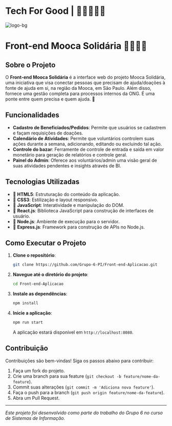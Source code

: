 # Tech For Good | 🚀👐🏻🎈👥
![logo-bg](https://github.com/Grupo-6-PI/.github/assets/125297211/484d2ccf-ee0d-4805-aaba-a62e6dda4897)

# Front-end Mooca Solidária 🎈👥🧩🧬

## Sobre o Projeto

O **Front-end Mooca Solidária** é a interface web do projeto Mooca Solidária, uma iniciativa que visa conectar pessoas que precisam de ajuda/doações à fonte de ajuda em si, na região da Mooca, em São Paulo. Além disso, fornece uma gestão completa para processos internos da ONG. É uma ponte entre quem precisa e quem ajuda. 🎈

## Funcionalidades

- **Cadastro de Beneficiados/Pedidos**: Permite que usuários se cadastrem e façam requisições de doações.
- **Calendário de Atividades**: Permite que voluntários controlem suas ações durante a semana, adicionando, editando ou excluindo tal ação.
- **Controle do bazar**: Ferramente de controle de entrada e saída em valor monetário para geração de relatórios e controle geral.
- **Painel do Admin**: Oferece aos voluntários/admin uma visão geral de suas atividades pendentes e insights através de BI.

## Tecnologias Utilizadas

- 📌 **HTML5**: Estruturação do conteúdo da aplicação.
- 📌 **CSS3**: Estilização e layout responsivo.
- 📌 **JavaScript**: Interatividade e manipulação do DOM.
- 📌 **React.js**: Biblioteca JavaScript para construção de interfaces de usuário.
- 📌 **Node.js**: Ambiente de execução para o servidor.
- 📌 **Express.js**: Framework para construção de APIs no Node.js.

## Como Executar o Projeto

1. **Clone o repositório**:

   ```bash
   git clone https://github.com/Grupo-6-PI/Front-end-Aplicacao.git
   ```

2. **Navegue até o diretório do projeto**:

   ```bash
   cd Front-end-Aplicacao
   ```

3. **Instale as dependências**:

   ```bash
   npm install
   ```

4. **Inicie a aplicação**:

   ```bash
   npm run start
   ```

   A aplicação estará disponível em `http://localhost:8080`.

## Contribuição

Contribuições são bem-vindas! Siga os passos abaixo para contribuir:

1. Faça um fork do projeto. 
2. Crie uma branch para sua feature (`git checkout -b feature/nome-da-feature`).
3. Commit suas alterações (`git commit -m 'Adiciona nova feature'`).
4. Faça o push para a branch (`git push origin feature/nome-da-feature`).
5. Abra um Pull Request.

---

*Este projeto foi desenvolvido como parte do trabalho do Grupo 6 no curso de Sistemas de Informação.*